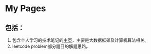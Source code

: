 # My Pages

## 包括：
1. 包含个人学习的技术笔记的[主页][1]，主要是大数据框架及计算机算法相关。
2. leetcode problem部分题目的解题思路。

[1]: https://fudanchenkun.github.io/MyPages/

